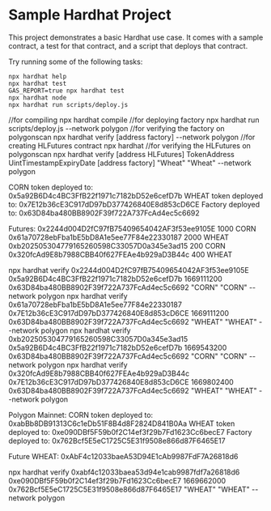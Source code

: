 # Sample Hardhat Project

This project demonstrates a basic Hardhat use case. It comes with a sample contract, a test for that contract, and a script that deploys that contract.

Try running some of the following tasks:

```shell
npx hardhat help
npx hardhat test
GAS_REPORT=true npx hardhat test
npx hardhat node
npx hardhat run scripts/deploy.js
```

//for compiling
npx hardhat compile
//for deploying factory
npx hardhat run scripts/deploy.js --network polygon
//for verifying the factory on polygonscan
npx hardhat verify [address factory] --network polygon
//for creating HLFutures contract
npx hardhat 
//for verifying the HLFutures on polygonscan
npx hardhat verify [address HLFutures] TokenAddress UintTimestampExpiryDate [address factory] "Wheat" "Wheat" --network polygon

CORN token deployed to: 0x5a92B6D4c4BC3FfB22f1971c7182bD52e6cefD7b
WHEAT token deployed to: 0x7E12b36cE3C917dD97bD377426840E8d853cD6CE
Factory deployed to: 0x63D84ba480BB8902F39f722A737FcAd4ec5c6692

Futures:
0x2244d004D2fC97fB75409654042AF3f53ee9105E 1000 CORN
0x61a70728ebFba1bE5bD8A1e5ee77F84e22330187 2000 WHEAT
0xb202505304779165260598C33057D0a345e3ad15 200 CORN
0x320fcAd9E8b7988CBB40f627FEAe4b929aD3B44c 400 WHEAT

npx hardhat verify 0x2244d004D2fC97fB75409654042AF3f53ee9105E 0x5a92B6D4c4BC3FfB22f1971c7182bD52e6cefD7b 1669111200 0x63D84ba480BB8902F39f722A737FcAd4ec5c6692  "CORN" "CORN" --network polygon
npx hardhat verify 0x61a70728ebFba1bE5bD8A1e5ee77F84e22330187 0x7E12b36cE3C917dD97bD377426840E8d853cD6CE 1669111200 0x63D84ba480BB8902F39f722A737FcAd4ec5c6692  "WHEAT" "WHEAT" --network polygon
npx hardhat verify 0xb202505304779165260598C33057D0a345e3ad15 0x5a92B6D4c4BC3FfB22f1971c7182bD52e6cefD7b 1669543200 0x63D84ba480BB8902F39f722A737FcAd4ec5c6692  "CORN" "CORN" --network polygon
npx hardhat verify 0x320fcAd9E8b7988CBB40f627FEAe4b929aD3B44c 0x7E12b36cE3C917dD97bD377426840E8d853cD6CE 1669802400 0x63D84ba480BB8902F39f722A737FcAd4ec5c6692  "WHEAT" "WHEAT" --network polygon

Polygon Mainnet:
CORN token deployed to: 0xabBb8DB91313C6c1eDb51F8B4d8F2824D841B0Aa
WHEAT token deployed to: 0xe090DBf5F59b0f2C14ef3f29b7Fd1623Cc6becE7
Factory deployed to: 0x762Bcf5E5eC1725C5E31f9508e866d87F6465E17

Future WHEAT: 0xAbF4c12033baeA53D94E1cAb9987FdF7A26818d6

npx hardhat verify 0xabf4c12033baea53d94e1cab9987fdf7a26818d6 0xe090DBf5F59b0f2C14ef3f29b7Fd1623Cc6becE7 1669662000 0x762Bcf5E5eC1725C5E31f9508e866d87F6465E17 "WHEAT" "WHEAT" --network polygon
